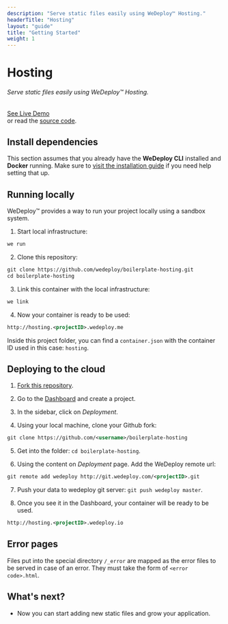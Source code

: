 ```yaml
---
description: "Serve static files easily using WeDeploy™ Hosting."
headerTitle: "Hosting"
layout: "guide"
title: "Getting Started"
weight: 1
---
```


# Hosting

###### Serve static files easily using *WeDeploy™ Hosting*.

<div class="guide-btn-cta">
  <a class="btn btn-accent btn-sm" href="http://boilerplate-hosting.wedeploy.io" target="_blank">
    <span class="icon-16-external"></span>See Live Demo
  </a>
</div>

<div class="guide-aux-cta">
  or read the <a href="https://github.com/wedeploy/boilerplate-hosting" target="_blank">source code</a>.
</div>

<article id="article_1">

## Install dependencies

This section assumes that you already have the **WeDeploy CLI** installed and **Docker** running. Make sure to [visit the installation guide](/docs/intro/using-the-command-line.html) if you need help setting that up.

</article>

<article id="article_2">

## Running locally

WeDeploy™ provides a way to run your project locally using a sandbox system.

1. Start local infrastructure:

```xml
we run
```

2. Clone this repository:

```xml
git clone https://github.com/wedeploy/boilerplate-hosting.git
cd boilerplate-hosting
```

3. Link this container with the local infrastructure:

```xml
we link
```

4. Now your container is ready to be used:

```xml
http://hosting.<projectID>.wedeploy.me
```

Inside this project folder, you can find a `container.json` with the container ID used in this case: `hosting`.

</article>

<article id="article_3">

## Deploying to the cloud

1. [Fork this repository](https://github.com/wedeploy/boilerplate-hosting/fork).

2. Go to the [Dashboard](http://dashboard.wedeploy.com) and create a project.

3. In the sidebar, click on *Deployment*.

4. Using your local machine, clone your Github fork:

```xml
git clone https://github.com/<username>/boilerplate-hosting
```

5. Get into the folder: `cd boilerplate-hosting`.

6. Using the content on *Deployment* page. Add the WeDeploy remote url:

```xml
git remote add wedeploy http://git.wedeploy.com/<projectID>.git
```

7. Push your data to wedeploy git server: `git push wedeploy master`.

8. Once you see it in the Dashboard, your container will be ready to be used.

```xml
http://hosting.<projectID>.wedeploy.io
```

</article>

<article id="article_4">

## Error pages

Files put into the special directory `/_error` are mapped as the error files to be served in case of an error. They must take the form of `<error code>.html`.

</article>

## What's next?

* Now you can start adding new static files and grow your application.
